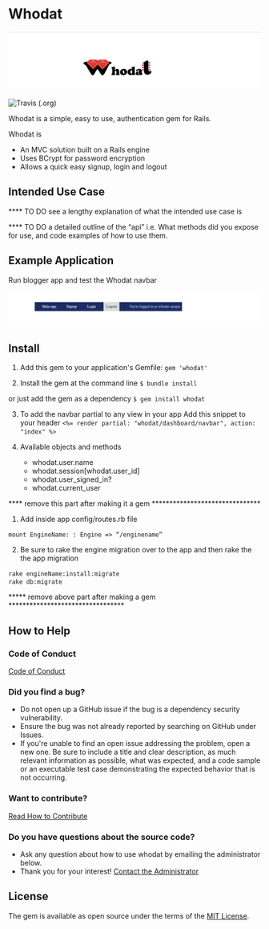 # Whodat

![Whodat logo](whodat-logo-wide.png)

![Travis (.org)](https://travis-ci.org/bperlik/whodat.svg?branch=master)

Whodat is a simple, easy to use, authentication gem for Rails. 

Whodat is 

* An MVC solution built on a Rails engine
* Uses BCrypt for password encryption
* Allows a quick easy signup, login and logout

## Intended Use Case
**** TO DO see a lengthy explanation of what the intended use case is 

**** TO DO a detailed outline of the “api” i.e. What methods did you expose for use, and code examples of how to use them.

## Example Application
Run blogger app and test the Whodat navbar

![nav bar menu](/app/assets/images/whodat/navbar-pic-readme.png "Whodat Login Bar")

## Install
1. Add this gem to your application's Gemfile:
`gem 'whodat'`

2. Install the gem at the command line
`$ bundle install`

 or just add the gem as a dependency
 `$ gem install whodat`

3. To add the navbar partial to any view in your app
   Add this snippet to your header
`<%= render partial: "whodat/dashboard/navbar", action: "index" %>`

4. Available objects and methods
   * whodat.user.name 
   * whodat.session[whodat.user_id]
   * whodat.user_signed_in?
   * whodat.current_user

**** remove this part after making it a gem *******************************
1. Add inside app config/routes.rb file
```
mount EngineName: : Engine => “/enginename”
```

2. Be sure to rake the engine migration over to the app and then
rake the the app migration
```
rake engineName:install:migrate
rake db:migrate
```

***** remove above part after making a gem *********************************

## How to Help

### Code of Conduct
[Code of Conduct](/CODE-OF-CONDUCT.md)

### Did you find a bug?
*	Do not open up a GitHub issue if the bug is a dependency security vulnerability.
*	Ensure the bug was not already reported by searching on GitHub under Issues.
*	If you're unable to find an open issue addressing the problem, open a new one. Be sure to include a title and clear description, as much relevant information as possible, what was expected, and a code sample or an executable test case demonstrating the expected behavior that is not occurring.

### Want to contribute?
[Read How to Contribute](/HOW-TO-CONTRIBUTE.md)

### Do you have questions about the source code?
*	Ask any question about how to use whodat by emailing the administrator below.
*   Thank you for your interest!
[Contact the Administrator](me@barbaraperlik.com)

## License
The gem is available as open source under the terms of the [MIT License](https://opensource.org/licenses/MIT).
